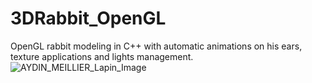 # 3DRabbit_OpenGL
OpenGL rabbit modeling in C++ with automatic animations on his ears, texture applications and lights management.
![AYDIN_MEILLIER_Lapin_Image](https://github.com/lleomllr/3DRabbit_OpenGL/assets/88625636/864efb99-882a-4818-948d-c8cba4cbedad)
